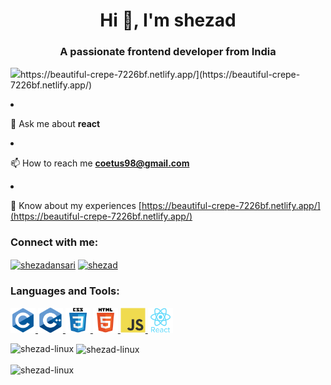 <h1 align="center">Hi 👋, I'm shezad</h1>
<h3 align="center">A passionate frontend developer from India</h3>

<p align="left"> <img src="https://www.google.com/url?sa=i&url=https%3A%2F%2Fpatterns.dev%2Fposts%2Freactjs%2F&psig=AOvVaw04EElHcVZceTvyuM-hgI18&ust=1670270412607000&source=images&cd=vfe&ved=0CBAQjRxqFwoTCLiKmKfg4PsCFQAAAAAdAAAAABAE /> </p>

- 🔭 I’m currently working on **jobcapta**

- 🌱 I’m currently learning **backend**

- 👯 I’m looking to collaborate on **frontend web**

- 👨‍💻 All of my projects are available at [https://beautiful-crepe-7226bf.netlify.app/](https://beautiful-crepe-7226bf.netlify.app/)

- 💬 Ask me about **react**

- 📫 How to reach me **coetus98@gmail.com**

- 📄 Know about my experiences [https://beautiful-crepe-7226bf.netlify.app/](https://beautiful-crepe-7226bf.netlify.app/)

<h3 align="left">Connect with me:</h3>
<p align="left">
<a href="https://linkedin.com/in/shezadansari" target="blank"><img align="center" src="https://raw.githubusercontent.com/rahuldkjain/github-profile-readme-generator/master/src/images/icons/Social/linked-in-alt.svg" alt="shezadansari" height="30" width="40" /></a>
<a href="https://auth.geeksforgeeks.org/user/shezad" target="blank"><img align="center" src="https://raw.githubusercontent.com/rahuldkjain/github-profile-readme-generator/master/src/images/icons/Social/geeks-for-geeks.svg" alt="shezad" height="30" width="40" /></a>
</p>

<h3 align="left">Languages and Tools:</h3>
<p align="left"> <a href="https://www.cprogramming.com/" target="_blank" rel="noreferrer"> <img src="https://raw.githubusercontent.com/devicons/devicon/master/icons/c/c-original.svg" alt="c" width="40" height="40"/> </a> <a href="https://www.w3schools.com/cpp/" target="_blank" rel="noreferrer"> <img src="https://raw.githubusercontent.com/devicons/devicon/master/icons/cplusplus/cplusplus-original.svg" alt="cplusplus" width="40" height="40"/> </a> <a href="https://www.w3schools.com/css/" target="_blank" rel="noreferrer"> <img src="https://raw.githubusercontent.com/devicons/devicon/master/icons/css3/css3-original-wordmark.svg" alt="css3" width="40" height="40"/> </a> <a href="https://www.w3.org/html/" target="_blank" rel="noreferrer"> <img src="https://raw.githubusercontent.com/devicons/devicon/master/icons/html5/html5-original-wordmark.svg" alt="html5" width="40" height="40"/> </a> <a href="https://developer.mozilla.org/en-US/docs/Web/JavaScript" target="_blank" rel="noreferrer"> <img src="https://raw.githubusercontent.com/devicons/devicon/master/icons/javascript/javascript-original.svg" alt="javascript" width="40" height="40"/> </a> <a href="https://reactjs.org/" target="_blank" rel="noreferrer"> <img src="https://raw.githubusercontent.com/devicons/devicon/master/icons/react/react-original-wordmark.svg" alt="react" width="40" height="40"/> </a> </p>

<p><img align="left" src="https://github-readme-stats.vercel.app/api/top-langs?username=shezad-linux&show_icons=true&locale=en&layout=compact" alt="shezad-linux" /></p>

<p>&nbsp;<img align="center" src="https://github-readme-stats.vercel.app/api?username=shezad-linux&show_icons=true&locale=en" alt="shezad-linux" /></p>

<p><img align="center" src="https://github-readme-streak-stats.herokuapp.com/?user=shezad-linux&" alt="shezad-linux" /></p>

